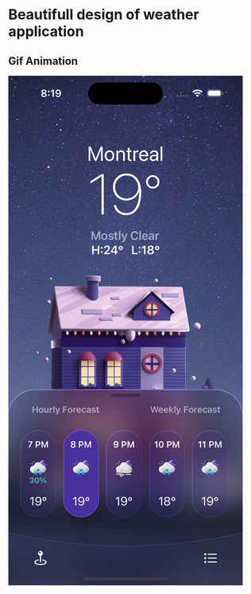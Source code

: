 # Beautifull design of weather application

## Gif Animation
<img align="left" src="https://github.com/makhmudov0907/weatherDesign/blob/main/weatherAppPreview/1.png">
